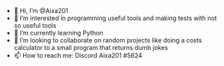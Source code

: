 - 👋 Hi, I’m @Aixa201
- 👀 I’m interested in programming useful tools and making tests with not so useful tools
- 🌱 I’m currently learning Python
- 💞️ I’m looking to collaborate on random projects like doing a costs calculator to a small program that returns dumb jokes
- 📫 How to reach me: Discord Aixa201 #5624

